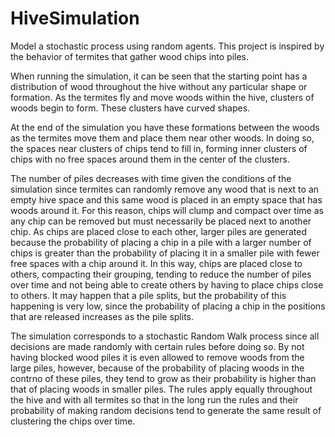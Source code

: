 # HiveSimulation
Model a stochastic process using random agents. This project is inspired by the behavior of termites that gather wood chips into piles.

When running the simulation, it can be seen that the starting point has a distribution of wood throughout the hive without any particular shape or formation. As the termites fly and move woods within the hive, clusters of woods begin to form. These clusters have curved shapes. 

At the end of the simulation you have these formations between the woods as the termites move them and place them near other woods. In doing so, the spaces near clusters of chips tend to fill in, forming inner clusters of chips with no free spaces around them in the center of the clusters.

The number of piles decreases with time given the conditions of the simulation since termites can randomly remove any wood that is next to an empty hive space and this same wood is placed in an empty space that has woods around it. For this reason, chips will clump and compact over time as any chip can be removed but must necessarily be placed next to another chip. As chips are placed close to each other, larger piles are generated because the probability of placing a chip in a pile with a larger number of chips is greater than the probability of placing it in a smaller pile with fewer free spaces with a chip around it. In this way, chips are placed close to others, compacting their grouping, tending to reduce the number of piles over time and not being able to create others by having to place chips close to others. It may happen that a pile splits, but the probability of this happening is very low, since the probability of placing a chip in the positions that are released increases as the pile splits.

The simulation corresponds to a stochastic Random Walk process since all decisions are made randomly with certain rules before doing so. By not having blocked wood piles it is even allowed to remove woods from the large piles, however, because of the probability of placing woods in the contrno of these piles, they tend to grow as their probability is higher than that of placing woods in smaller piles. The rules apply equally throughout the hive and with all termites so that in the long run the rules and their probability of making random decisions tend to generate the same result of clustering the chips over time.
